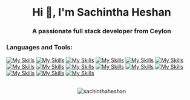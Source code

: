 <h1 align="center">Hi 👋, I'm Sachintha Heshan</h1>
<h3 align="center">A passionate full stack developer from Ceylon</h3>

<p align="left">
</p>

<h3 align="left">Languages and Tools:</h3>
<p align="left">
 
 [![My Skills](https://skillicons.dev/icons?i=js&perline=1)](https://skillicons.dev)
 [![My Skills](https://skillicons.dev/icons?i=ts&perline=1)](https://skillicons.dev)
 [![My Skills](https://skillicons.dev/icons?i=react&perline=1)](https://skillicons.dev)
 [![My Skills](https://skillicons.dev/icons?i=nextjs&perline=1)](https://skillicons.dev)
 [![My Skills](https://skillicons.dev/icons?i=nodejs&perline=1)](https://skillicons.dev)
 [![My Skills](https://skillicons.dev/icons?i=tailwind&perline=1)](https://skillicons.dev)
 [![My Skills](https://skillicons.dev/icons?i=postgres&perline=1)](https://skillicons.dev)
 [![My Skills](https://skillicons.dev/icons?i=arduino&perline=1)](https://skillicons.dev)
 [![My Skills](https://skillicons.dev/icons?i=prisma&perline=1)](https://skillicons.dev)
 [![My Skills](https://skillicons.dev/icons?i=apollo&perline=1)](https://skillicons.dev)
 [![My Skills](https://skillicons.dev/icons?i=redis&perline=1)](https://skillicons.dev)
 [![My Skills](https://skillicons.dev/icons?i=sass&perline=1)](https://skillicons.dev)
 [![My Skills](https://skillicons.dev/icons?i=styledcomponents&perline=1)](https://skillicons.dev)
 [![My Skills](https://skillicons.dev/icons?i=aws&perline=1)](https://skillicons.dev)
 [![My Skills](https://skillicons.dev/icons?i=bash&perline=1)](https://skillicons.dev)
 
 
<br>
 
<div style="width:100%;display:flex;justify-content:center;">
  <img  align="center" src="https://github-readme-stats.vercel.app/api/top-langs?username=sachinthaheshan&show_icons=true&locale=en&layout=compact" alt="sachinthaheshan" />
</div>
 
